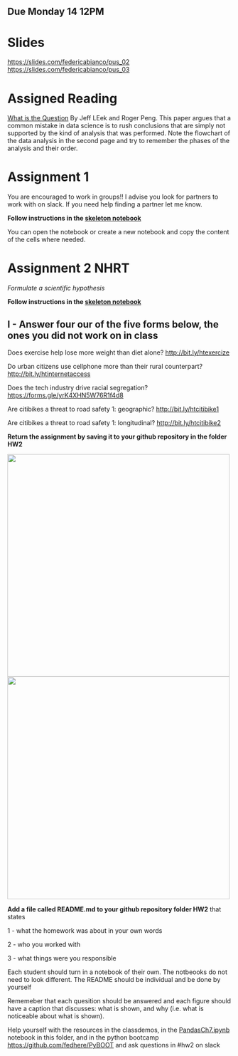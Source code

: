## Due Monday 14 12PM

# Slides
https://slides.com/federicabianco/pus_02 https://slides.com/federicabianco/pus_03


# Assigned Reading

[What is the Question](http://fbb.space/PUS2020/reading/The%20Research%20Question-2015-Leek-1314-5.pdf) By Jeff LEek and Roger Peng. 
This paper argues that a common mistake in data science is to rush conclusions that are simply not supported by the kind of analysis that was performed. 
Note the flowchart of the data analysis in the second page and try to remember the phases of the analysis and their order.

# Assignment 1 


You are encouraged to work in groups!! I advise you look for partners to work with on slack. If you need help finding a partner let me know.

**Follow instructions in the [skeleton notebook](https://github.com/fedhere/PUS2024/blob/master/HW2/PhillyParks_instructions.ipynb)** 

You can open the notebook or create a new notebook and copy the content of the cells where needed. 

# Assignment 2 NHRT

_Formulate a scientific hypothesis_

**Follow instructions in the [skeleton notebook](https://github.com/fedhere/PUS2024/blob/master/HW2/PhillyParks_instructions.ipynb)**

## I - Answer four our of the five forms below, the ones you did not work on in class
Does exercise help lose more weight than diet alone? <a href="http://bit.ly/htexercize" target="_blank">http://bit.ly/htexercize</a></p>

Do urban citizens use cellphone more than their rural counterpart? <a href="http://bit.ly/htinternetaccess" targret="_blank">http://bit.ly/htinternetaccess</a></p>

Does the tech industry drive racial segregation? <a href="http://bit.ly/htinternetaccess" target="_blank">https://forms.gle/yrK4XHN5W76R1f4d8</a></p>


Are citibikes a threat to road safety 1: geographic? <a href="http://bit.ly/htcitibike1" target="_blank">http://bit.ly/htcitibike1</a></p>


Are citibikes a threat to road safety 1: longitudinal? </span><a href="http://bit.ly/htcitibike2" target="_blank">http://bit.ly/htcitibike2</a></p>
</div></div>



**Return the assignment by saving it to your github repository in the folder HW2**

<img src="https://github.com/fedhere/PUS2020_FBianco/blob/master/HW2/Screen%20Shot%202020-09-09%20at%2011.16.24%20PM.png"  width="500">
<img src="https://github.com/fedhere/PUS2020_FBianco/blob/master/HW2/Screen%20Shot%202020-09-09%20at%2011.16.55%20PM.png"  width="500">

**Add a file called README.md to your github repository folder HW2** that states

1 - what the homework was about in your own words

2 - who you worked with

3 - what things were you responsible 

Each student should turn in a notebook of their own. The notbeooks do not need to look different. The README should be individual and be done by yourself



Rememeber that each quesition should be answered and each figure should have a caption that discusses: what is shown, and why (i.e. what is noticeable about what is shown).

Help yourself with the resources in the classdemos, in the [PandasCh7.ipynb](https://github.com/fedhere/PUS2020_FBianco/blob/master/HW2/PandasCh7.ipynb) notebook in this folder, and in the python bootcamp https://github.com/fedhere/PyBOOT and ask questions in #hw2 on slack
